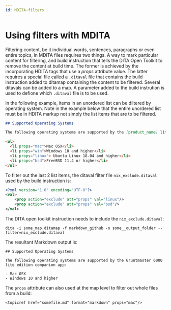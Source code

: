 ```yaml
---
id: MDITA-filters
---
```


# Using filters with MDITA

Filtering content, be it individual words, sentences, paragraphs or even entire topics, in MDITA files requires two things. A way to mark particular content for filtering, and build instruction that tells the DITA Open Toolkit to remove the content at build time. The former is achieved by the incorporating HDITA tags that use a *props* attribute value. The latter requires a special file called a `.ditaval` file that contains the build instruction added to ditamap containing the content to be filtered. Several ditavals can be added to a map. A parameter added to the build instrution is used to defione which `.ditaval` file is to be used.

In the following example, items in an unordered list can be diltered by operating system. Note in the example below that the entire unordered list must be in HDITA markup not simply the list items that are to be filtered.
```markdown
## Supported Operating Systems

The following operating systems are supported by the [product_name] lite edition companion app:

<ul>
  <li props="mac">Mac OSX</li>
  <li props="win">Windows 10 and higher</li>
  <li props="linux"> Ubuntu Linux 18.04 and higher</li>
  <li props="bsd">FreeBSD 11.4 or higher</li>
</ul>
```
To filter out the last 2 list items, the ditaval filter file `nix_exclude.ditaval` used by the build instruction is:
```xml
<?xml version="1.0" encoding="UTF-8"?>
<val>
    <prop action="exclude" att="props" val="linux"/>
    <prop action="exclude" att="props" val="bsd"/>  
</val>
```
The DITA open toolkit instruction needs to include the `nix_exclude.ditaval`:
```
dita -i some_map.ditamap -f markdown_github -o some__output_folder --filter=nix_exclude.ditaval
```

The resultant Markdown output is:
```
## Supported Operating Systems

The following operating systems are supported by the Gruntmaster 6000 lite edition companion app:

- Mac OSX
- Windows 10 and higher
```


The `props` attribute can also used at the map level to filter out whole files from a build:
```x
<topicref href="somefile.md" format="markdown" props="mac"/>
```



